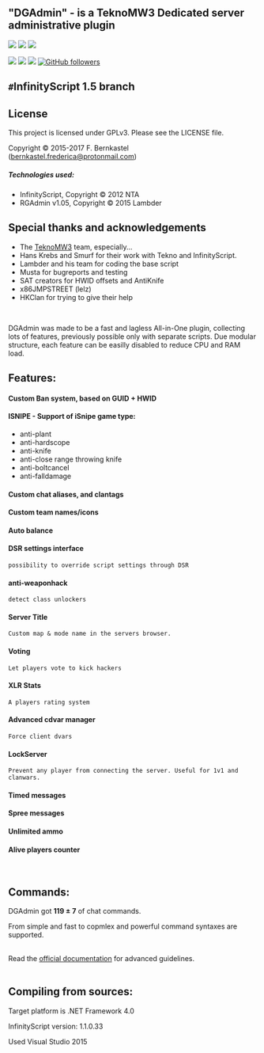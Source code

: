 ## "DGAdmin" - is a TeknoMW3 Dedicated server administrative plugin
[![](https://img.shields.io/github/downloads/FredericaBernkastel/codmw3-server-DGAdmin-plugin/total.svg)]()
[![](https://img.shields.io/github/commits-since/FredericaBernkastel/codmw3-server-DGAdmin-plugin/v3.5.svg)]()
[![](https://img.shields.io/github/issues/FredericaBernkastel/codmw3-server-DGAdmin-plugin.svg)]()


[![](https://img.shields.io/github/forks/FredericaBernkastel/codmw3-server-DGAdmin-plugin.svg?style=social&label=Fork)]()
[![](https://img.shields.io/github/stars/FredericaBernkastel/codmw3-server-DGAdmin-plugin.svg?style=social&label=Star)]()
[![](https://img.shields.io/github/watchers/FredericaBernkastel/codmw3-server-DGAdmin-plugin.svg?style=social&label=Watch)]()
[![GitHub followers](https://img.shields.io/github/followers/FredericaBernkastel.svg?style=social&label=Follow)]()

## `#`InfinityScript 1.5 branch

## License

This project is licensed under GPLv3. Please see the LICENSE file.

Copyright © 2015-2017 F. Bernkastel (bernkastel.frederica@protonmail.com)

##### Technologies used:

- InfinityScript, Copyright © 2012 NTA
- RGAdmin v1.05, Copyright © 2015 Lambder

## Special thanks and acknowledgements

- The [TeknoMW3](http://teknogods.com/) team, especially...
- Hans Krebs and Smurf for their work with Tekno and InfinityScript.
-	Lambder and his team for coding the base script
-	Musta for bugreports and testing
-	SAT creators for HWID offsets and AntiKnife
-	x86JMPSTREET (lelz)
-	HKClan for trying to give their help
<br>

DGAdmin was made to be a fast and lagless All-in-One plugin, collecting lots of features, previously possible only with separate scripts.
Due modular structure, each feature can be easilly disabled to reduce CPU and RAM load.


## Features:

#### Custom Ban system, based on GUID + HWID

#### ISNIPE - Support of iSnipe game type:
 -	anti-plant
 -	anti-hardscope
 -	anti-knife
 -	anti-close range throwing knife
 -	anti-boltcancel
 -	anti-falldamage
#### Custom chat aliases, and clantags
#### Custom team names/icons
#### Auto balance
#### DSR settings interface
    possibility to override script settings through DSR
#### anti-weaponhack
    detect class unlockers

#### Server Title
    Custom map & mode name in the servers browser.

#### Voting
    Let players vote to kick hackers

#### XLR Stats
    A players rating system

#### Advanced cdvar manager
    Force client dvars

#### LockServer
    Prevent any player from connecting the server. Useful for 1v1 and clanwars.

#### Timed messages
#### Spree messages
#### Unlimited ammo
#### Alive players counter
<br>

## Commands:
DGAdmin got **119 ± 7** of chat commands.

From simple and fast to copmlex and powerful command syntaxes are supported.
<br><br>

Read the [official documentation](https://drive.google.com/file/d/0B4OfimTH0gRhaXJFYWRId0ZZaG8/view?usp=sharing) for advanced guidelines.
<br><br>


## Compiling from sources:
Target platform is .NET Framework 4.0

InfinityScript version: 1.1.0.33

Used Visual Studio 2015
